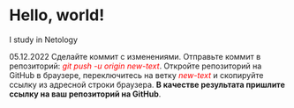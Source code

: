 # Hello, world!

I study in Netology

05.12.2022
Сделайте коммит с изменениями.
Отправьте коммит в репозиторий: <span style="color:red"> *git push -u origin new-text*</span>.
Откройте репозиторий на GitHub в браузере, переключитесь на ветку <span style="color:red"> *new-text*</span> и скопируйте ссылку из адресной строки браузера.
**В качестве результата пришлите ссылку на ваш репозиторий на GitHub**.